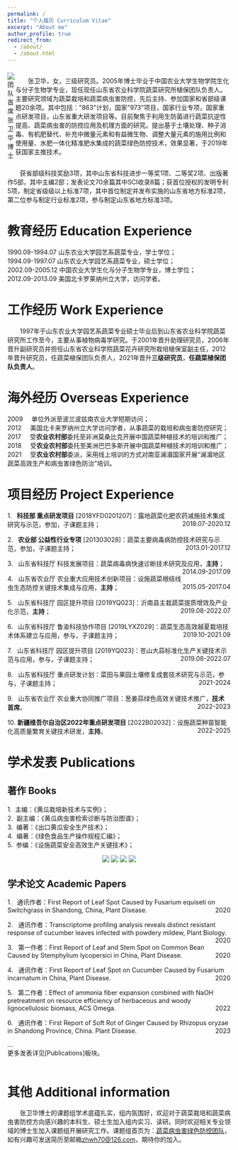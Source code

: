 ```yaml
---
permalink: /
title: "个人履历 Curriculum Vitae"
excerpt: "About me"
author_profile: true
redirect_from: 
  - /about/
  - /about.html
---
```

<head>
<style>
    .container {
        display: flex;
        align-items: center;
        justify-content: flex-start;
    }

    .image {
        flex: 0 0 auto;
        margin-right: 10px;
    }
</style>
</head>
<body>
    <div class="container">
        <img src="/images/ellen_zhang.png" alt="团队首席 张卫华博士" class="image">
        <p><p style="text-indent:2em">张卫华，女，三级研究员。2005年博士毕业于中国农业大学生物学院生化与分子生物学专业，现任现任山东省农业科学院蔬菜研究所植保团队负责人。主要研究领域为蔬菜栽培和蔬菜病虫害防控，先后主持、参加国家和省部级课题20余项。其中包括："863"计划，国家"973"项目，国家行业专项，国家重点研发项目，山东省重大研发项目等。目前聚焦于利用生防菌进行蔬菜抗逆性提高、蔬菜病虫害的防控应用及机理方面的研究。提出基于土壤处理、种子消毒、有机肥替代、补充中微量元素和有益微生物、调整大量元素的施用比例和使用量、水肥一体化精准肥水集成的蔬菜绿色防控技术，效果显著，于2019年获国家主推技术。<br></p>
    </div>
</body>


<p style="text-indent:2em">获省部级科技奖励3项，其中山东省科技进步一等奖1项、二等奖2项、出版著作5部，其中主编2部；发表论文70余篇其中SCI收录8篇；获首位授权的发明专利5项，制定省级级以上标准7项，其中首位制定并发布实施的山东省地方标准2项，第二位参与制定行业标准2项，参与制定山东省地方标准3项。

教育经历 Education Experience
======
1990.09-1994.07 山东农业大学园艺系蔬菜专业，学士学位；<br>
1994.09-1997.07 山东农业大学园艺系蔬菜专业，硕士学位；<br>
2002.09-2005.12 中国农业大学生化与分子生物学专业，博士学位；<br>
2012.09-2013.09 美国北卡罗莱纳州立大学，访问学者。

工作经历 Work Experience
======
<p style="text-indent:2em">1997年于山东农业大学园艺系蔬菜专业硕士毕业后到山东省农业科学院蔬菜研究所工作至今，主要从事植物病毒学研究。于2001年晋升助理研究员，2006年晋升副研究员并担任山东省农业科学院蔬菜花卉研究所栽培植保室副主任，2012年晋升研究员，任蔬菜植保团队负责人，2021年晋升<b>三级研究员</b>，<b>任蔬菜植保团队负责人</b>。

海外经历 Overseas Experience
======
2009&nbsp;&nbsp;&nbsp;&nbsp;&nbsp;单位外派至波兰波兹南农业大学短期访问；<br>
2012&nbsp;&nbsp;&nbsp;&nbsp;&nbsp;美国北卡来罗纳州立大学访问学者，从事蔬菜的栽培和病虫害防控研究；<br>
2017&nbsp;&nbsp;&nbsp;&nbsp;
受<b>农业农村部</b>委托至非洲莫桑比克开展中国蔬菜种植技术的培训和推广；<br>
2018&nbsp;&nbsp;&nbsp;&nbsp;
受<b>农业农村部</b>委托至美洲巴巴多斯开展中国蔬菜种植技术的培训和推广；<br>
2021&nbsp;&nbsp;&nbsp;&nbsp;
受<b>农业农村部</b>委派，采用线上培训的方式对南亚澜湄国家开展“澜湄地区蔬菜高效生产和病虫害绿色防治”培训。

项目经历 Project Experience
=======
<p style="text-align:left;">
    1. &nbsp;<b> 科技部 重点研发项目</b> [2018YFD0201207]：露地蔬菜化肥农药减施技术集成研究与示范，参加，子课题主持；  
    <span style="float:right;">
        2018.07-2020.12
    </span>
</p>

<p style="text-align:left;">
    2. &nbsp;<b> 农业部 公益性行业专项</b> [201303028]：蔬菜主要病毒病防控技术研究与示范，参加，子课题主持； 
    <span style="float:right;">
        2013.01-2017.12
    </span>
</p>

<p style="text-align:left;">
    3. &nbsp; 山东省科技厅 科技发展项目：蔬菜病毒病快速诊断技术研究及应用，<b>主持</b>；
    <span style="float:right;">
        2014.09-2017.09
    </span>
</p>

<p style="text-align:left;">
    4. &nbsp; 山东省农业厅 农业重大应用技术创新项目：设施蔬菜根结线虫生态防控关键技术集成与应用，<b>主持</b>；
    <span style="float:right;">
        2015.05-2017.04
    </span>
</p>

<p style="text-align:left;">
    5. &nbsp; 山东省科技厅 园区提升项目 [2019YQ023]：沂南县主栽蔬菜提质增效及产业化示范，<b>主持</b>；
    <span style="float:right;">
        2019.08-2022.07
    </span>
</p>

<p style="text-align:left;">
    6. &nbsp; 山东省科技厅 鲁渝科技协作项目 [2019LYXZ029]：蔬菜生态高效越夏栽培技术体系建立与应用，参与，子课题主持；
    <span style="float:right;">
        2019.10-2021.09
    </span>
</p>

<p style="text-align:left;">
    7. &nbsp; 山东省科技厅 园区提升项目 [2019YQ023]：苍山大蒜标准化生产关键技术示范与应用，参与，子课题主持；
    <span style="float:right;">
        2019.08-2022.07
    </span>
</p>

<p style="text-align:left;">
    8. &nbsp; 山东省科技厅 重点研发计划：菜田与果园土壤修复成套技术研究与示范，参与，子课题主持；
    <span style="float:right;">
        2021-2024
    </span>
</p>

<p style="text-align:left;">
    9. &nbsp; 山东省农业厅 农业重大协同推广项目：葱姜蒜绿色高效关键技术推广，<b>技术首席</b>。
    <span style="float:right;">
        2022-2023
    </span>
</p>

<p style="text-align:left;">
    10.&nbsp;<b>新疆维吾尔自治区2022年重点研发项目</b> [2022B02032]：设施蔬菜种苗智能化高质量繁育关键技术研发，<b>主持</b>。
    <span style="float:right;">
        2022-2025
    </span>
</p>

学术发表 Publications
=======
著作 Books
-------
1.&nbsp; 主编：《黄瓜栽培新技术与实例》；<br>
2.&nbsp; 副主编：《黄瓜病虫害检索诊断与防治图谱》；<br>
3.&nbsp; 编著：《出口黄瓜安全生产技术》；<br>
4.&nbsp; 编著：《绿色食品生产操作规程汇编》；<br>
5.&nbsp; 参编：《设施蔬菜安全高效生产关键技术》；<br>

<head>
  <style>
    .image-container {
      text-align: center;
    }
    
    .image-container img {
      width: 200px; /* 调整图片的宽度 */
      height: 200px; /* 调整图片的高度 */
      margin: 20px; /* 调整图片之间的间距 */
    }
  </style>
</head>
<body>
  <div class="image-container">
    <img src="/images/book1.png" alt=" ">
    <img src="/images/book3.png" alt=" ">
    <img src="/images/book2.png" alt=" ">
    <img src="/images/book4.png" alt=" ">
  </div>
</body>

学术论文 Academic Papers
------
<p style="text-align:left;">
    1. &nbsp; 通讯作者：First Report of Leaf Spot Caused by Fusarium equiseti on Switchgrass in Shandong, China, Plant Disease.
    <span style="float:right;">
        2020
    </span>
</p>

<p style="text-align:left;">
    2. &nbsp; 通讯作者：Transcriptome profiling analysis reveals distinct resistant response of cucumber leaves infected with powdery mildew, Plant Biology.
    <span style="float:right;">
        2020
    </span>
</p>

<p style="text-align:left;">
    3. &nbsp; 第一作者：First Report of Leaf and Stem Spot on Common Bean Caused by Stemphylium lycopersici in China, Plant Disease. 
    <span style="float:right;">
        2020
    </span>
</p>

<p style="text-align:left;">
    4. &nbsp; 通讯作者：First Report of Leaf Spot on Cucumber Caused by Fusarium incarnatum in China, Plant Disease.
    <span style="float:right;">
        2020
    </span>
</p>

<p style="text-align:left;">
    5. &nbsp; 第二作者：Effect of ammonia fiber expansion combined with NaOH pretreatment on resource efficiency of herbaceous and woody lignocellulosic biomass, ACS Omega.
    <span style="float:right;">
        2022
    </span>
</p>

<p style="text-align:left;">
    6. &nbsp; 通讯作者：First Report of Soft Rot of Ginger Caused by Rhizopus oryzae in Shandong Province, China. Plant Disease.
    <span style="float:right;">
        2023
    </span>
</p>
...<br>
更多发表详见[Publications]板块。<br>
<br>

其他 Additional information
======
<p style="text-indent:2em">张卫华博士的课题组学术底蕴扎实，组内氛围好，欢迎对于蔬菜栽培和蔬菜病虫害防控方向感兴趣的本科生、硕士生加入组内实习、读研。同时欢迎相关专业领域的博士生加入课题组开展研究工作。课题组首页为：<a href="http://www.sdvegetables.cn/index/talent/index?id=65">蔬菜病虫害绿色防控团队</a>，如有兴趣可发送简历至邮箱<a href="mailto:zhwh70@126.com">zhwh70@126.com</a>，期待你的加入。

